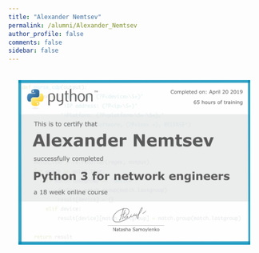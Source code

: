 ```yaml
---
title: "Alexander Nemtsev"
permalink: /alumni/Alexander_Nemtsev
author_profile: false
comments: false
sidebar: false
---
```


<div style="padding: 20px;">
  <img src="https://raw.githubusercontent.com/pyneng/pyneng.github.io/master/alumni/Alexander_Nemtsev.png" alt="Python for network engineers">
</div>

